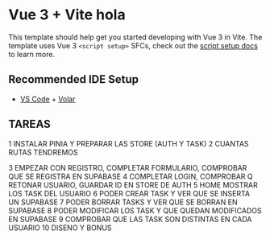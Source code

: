 # Vue 3 + Vite hola

This template should help get you started developing with Vue 3 in Vite. The template uses Vue 3 `<script setup>` SFCs, check out the [script setup docs](https://v3.vuejs.org/api/sfc-script-setup.html#sfc-script-setup) to learn more.

## Recommended IDE Setup

- [VS Code](https://code.visualstudio.com/) + [Volar](https://marketplace.visualstudio.com/items?itemName=Vue.volar)


## TAREAS

1 INSTALAR PINIA Y PREPARAR LAS STORE (AUTH Y TASK)
2 CUANTAS RUTAS TENDREMOS

3 EMPEZAR CON REGISTRO, COMPLETAR FORMULARIO, COMPROBAR QUE SE REGISTRA EN SUPABASE
4 COMPLETAR LOGIN, COMPROBAR Q RETONAR USUARIO, GUARDAR ID EN  STORE DE AUTH
5 HOME MOSTRAR LOS TASK  DEL USUARIO 
6 PODER CREAR TASK Y VER QUE SE INSERTA UN SUPABASE 
7 PODER BORRAR TASKS  Y VER QUE SE BORRAN EN SUPABASE
8 PODER MODIFICAR LOS TASK Y QUE QUEDAN MODIFICADOS EN SUPABASE
9 COMPROBAR QUE LAS TASK SON DISTINTAS EN CADA USUARIO
10 DISENO Y BONUS